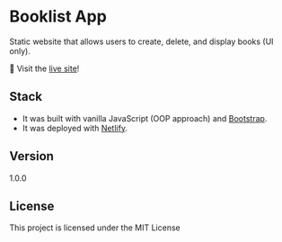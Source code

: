 # Booklist App

Static website that allows users to create, delete, and display books (UI only).

🚀 Visit the [live site](https://staticbooklist.netlify.app)!

## Stack

-   It was built with vanilla JavaScript (OOP approach) and [Bootstrap](https://getbootstrap.com/).
-   It was deployed with [Netlify](https://www.netlify.com/).

## Version

1.0.0

## License

This project is licensed under the MIT License
